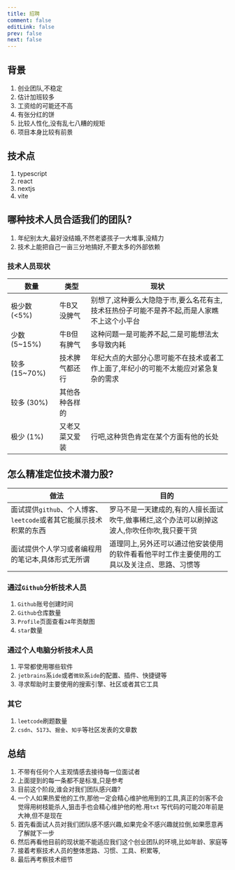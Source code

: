 ```yaml
---
title: 招聘
comment: false
editLink: false
prev: false
next: false
---
```


## 背景

1. 创业团队,不稳定
2. 估计加班较多
3. 工资给的可能还不高
4. 有张分红的饼
5. 比较人性化,没有乱七八糟的规矩
6. 项目本身比较有前景

## 技术点

1. typescript
2. react
3. nextjs
4. vite

## 哪种技术人员合适我们的团队?

1. 年纪别太大,最好没结婚,不然老婆孩子一大堆事,没精力
2. 技术上能把自己一亩三分地搞好,不要太多的外部依赖

### 技术人员现状

| 数量            | 类型      | 现状                                              |
|---------------|---------|-------------------------------------------------|
| 极少数(<5%)      | 牛B又没脾气  | 别想了,这种要么大隐隐于市,要么名花有主,技术狂热份子可能不是养不起,而是人家瞧不上这个小平台 |
| 少数  (5~15%)   | 牛B但有脾气  | 这种问题一是可能养不起,二是可能想法太多导致内耗                        |
| 较多   (15~70%) | 技术脾气都还行 | 年纪大点的大部分心思可能不在技术或者工作上面了,年纪小的可能不太能应对紧急复杂的需求      |
| 较多    (30%)   | 其他各种各样的 |                                                 |
| 极少    (1%)    | 又老又菜又爱装 | 行吧,这种货色肯定在某个方面有他的长处                             |

## 怎么精准定位技术潜力股?

| 做法                                         | 目的                                               |
|--------------------------------------------|--------------------------------------------------|
| 面试提供`github`、个人博客、`leetcode`或者其它能展示技术积累的东西 | 罗马不是一天建成的,有的人擅长面试吹牛,做事稀烂,这个办法可以刷掉这波人,你吹任你吹,我只要干货 |
| 面试提供个人学习或者编程用的笔记本,具体形式无所谓                  | 道理同上,另外还可以通过他安装使用的软件看看他平时工作主要使用的工具以及关注点、思路、习惯等   |

### 通过`Github`分析技术人员

1. `Github`账号创建时间
2. `Github`仓库数量
3. `Profile`页面查看`24`年贡献图
4. `star`数量

### 通过个人电脑分析技术人员

1. 平常都使用哪些软件
2. `jetbrains`系`ide`或者`微软`系`ide`的配置、插件、快捷键等
3. 寻求帮助时主要使用的搜索引擎、社区或者其它工具

### 其它

1. `leetcode`刷题数量
2. `csdn`、`5173`、`掘金`、`知乎`等社区发表的文章数

## 总结

1. 不带有任何个人主观情感去接待每一位面试者
2. 上面提到的每一条都不是标准,只是参考
3. 目前这个阶段,谁会对我们团队感兴趣?
4. 一个人如果热爱他的工作,那他一定会精心维护他用到的工具,真正的剑客不会觉得用树枝能杀人,狙击手也会精心维护他的枪.用`txt`
   写代码的可能20年前是大神,但不是现在
5. 首先看面试人员对我们团队感不感兴趣,如果完全不感兴趣就拉倒,如果愿意再了解就下一步
6. 然后再看他目前的现状能不能适应我们这个创业团队的环境,比如年龄、家庭等
7. 接着考察技术人员的整体思路、习惯、工具、积累等,
8. 最后再考察技术细节
